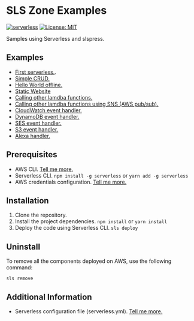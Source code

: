 # SLS Zone Examples

[![serverless](http://public.serverless.com/badges/v3.svg)](http://www.serverless.com)
[![License: MIT](https://img.shields.io/badge/License-MIT-yellow.svg)](https://github.com/withreason/slspress-examples/blob/master/LICENSE)

Samples using Serverless and slspress.

## Examples

- [First serverless.](https://github.com/withreason/sls-zone-examples/tree/master/first-serverless).
- [Simple CRUD.](https://github.com/withreason/sls-zone-examples/tree/master/simple-crud-example)
- [Hello World offline.](https://github.com/withreason/sls-zone-examples/tree/master/hello-world-offline)
- [Static Website](https://github.com/withreason/sls-zone-examples/tree/master/static-website)
- [Calling other lamdba functions.](https://github.com/withreason/sls-zone-examples/tree/master/calling-other-lambdas)
- [Calling other lamdba functions using SNS (AWS pub/sub).](https://github.com/withreason/sls-zone-examples/tree/master/calling-other-lambdas-sns)
- [CloudWatch event handler.](https://github.com/withreason/sls-zone-examples/tree/master/cloudwatch-event-handler)
- [DynamoDB event handler.](https://github.com/withreason/sls-zone-examples/tree/master/dynamodb-event-handler)
- [SES event handler.](https://github.com/withreason/sls-zone-examples/tree/master/listen-to-ses-events)
- [S3 event handler.](https://github.com/withreason/sls-zone-examples/tree/master/s3-event-handler)
- [Alexa handler.](https://github.com/withreason/sls-zone-examples/tree/master/alexa-event-handler)

## Prerequisites

- AWS CLI. [Tell me more.](https://docs.aws.amazon.com/cli/latest/userguide/installing.html)
- Serverless CLI. `npm install -g serverless` or `yarn add -g serverless`
- AWS credentials configuration. [Tell me more.](https://serverless.com/framework/docs/providers/aws/guide/installation#using-aws-profiles)

## Installation

1. Clone the repository.
2. Install the project dependencies. `npm install` or `yarn install`
3. Deploy the code using Serverless CLI. `sls deploy`

## Uninstall

To remove all the components deployed on AWS, use the following command:

`sls remove`

## Additional Information

- Serverless configuration file (serverless.yml). [Tell me more.](https://serverless.com/framework/docs/providers/aws/guide/serverless.yml)